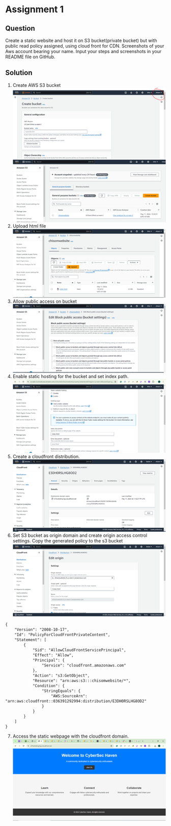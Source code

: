 # Assignment 1

## Question
Create a static website and host it on S3 bucket(private bucket) but with public read policy assigned, using cloud front for CDN.
Screenshots of your Aws account bearing your name.
Input your steps and screenshots in your README file on GitHub.

## Solution
1. Create AWS S3 bucket
![Creation of S3 bucket](Screenshots/s3bucket.png)
![S3](Screenshots/s3.PNG)
2. Upload html file
![Upload html file](Screenshots/6.PNG)
3. Allow public access on bucket
![Public access to bucket](Screenshots/5.PNG)
4. Enable static hosting for the bucket and set index path.
![Static hosting](Screenshots/7.PNG)
5. Create a cloudfront distribution.
![Cloudfront Distribution](Screenshots/8.PNG)
6. Set S3 bucket as origin domain and create origin access control settings. Copy the generated policy to the s3 bucket
![Origin Configuration](Screenshots/9.PNG)

~~~
{
    "Version": "2008-10-17",
    "Id": "PolicyForCloudFrontPrivateContent",
    "Statement": [
        {
            "Sid": "AllowCloudFrontServicePrincipal",
            "Effect": "Allow",
            "Principal": {
                "Service": "cloudfront.amazonaws.com"
            },
            "Action": "s3:GetObject",
            "Resource": "arn:aws:s3:::chisomwebsite/*",
            "Condition": {
                "StringEquals": {
                    "AWS:SourceArn": "arn:aws:cloudfront::036391292994:distribution/E3DH0RSLHG8OD2"
                }
            }
        }
    ]
}
~~~

7. Access the static webpage with the cloudfront domain.
![Origin Configuration](Screenshots/3.PNG)
